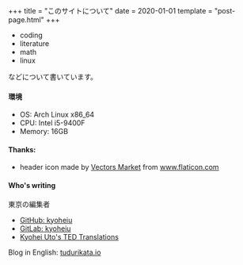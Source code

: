 +++
title = "このサイトについて"
date = 2020-01-01
template = "post-page.html"
+++

- coding
- literature
- math
- linux

などについて書いています。

#### 環境
- OS: Arch Linux x86_64  
- CPU: Intel i5-9400F
- Memory: 16GB

#### Thanks:
- header icon made by <a href="https://www.flaticon.com/authors/vectors-market" title="Vectors Market">Vectors Market</a> from <a href="https://www.flaticon.com/" title="Flaticon"> www.flaticon.com</a>

#### Who's writing 

東京の編集者

- [GitHub: kyoheiu](https://github.com/kyoheiu)
- [GitLab: kyoheiu](https://gitlab.com/kyoheiu)
- [Kyohei Uto's TED Translations](https://www.ted.com/profiles/14244197/translator)

Blog in English: [tudurikata.io](https://kyoheiu.netlify.app/)
